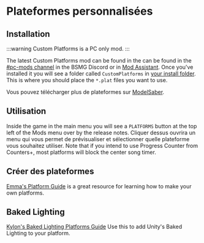 # Plateformes personnalisées

## Installation

:::warning
Custom Platforms is a PC only mod.
:::

The latest Custom Platforms mod can be found in the can be found in the [#pc-mods channel](https://discord.gg/beatsabermods) in the BSMG Discord or in [Mod Assistant](https://github.com/Assistant/ModAssistant). Once you've installed it you will see a folder called `CustomPlatforms` in [your install folder](/faq/install-folder.md). This is where you should place the `*.plat` files you want to use.

Vous pouvez télécharger plus de plateformes sur [ModelSaber](https://modelsaber.com/Platforms/).

## Utilisation
Inside the game in the main menu you will see a `PLATFORMS` button at the top left of the Mods menu over by the release notes. Cliquer dessus ouvrira un menu qui vous permet de prévisualiser et sélectionner quelle plateforme vous souhaitez utiliser. Note that if you intend to use Progress Counter from Counters+, most platforms will block the center song timer.

## Créer des plateformes
[Emma's Platform Guide](./platforms-guide.md) is a great resource for learning how to make your own platforms.

## Baked Lighting

[Kylon's Baked Lighting Platforms Guide](./baked-lighting-platforms-guide.md) Use this to add Unity's Baked Lighting to your platform.
